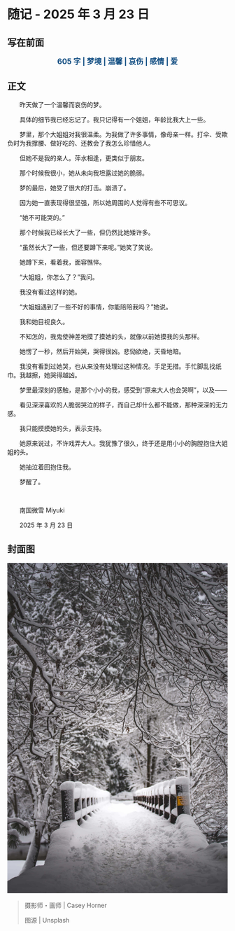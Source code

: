 # 随记 - 2025 年 3 月 23 日

## 写在前面

<p style="color:#0f4c81; text-align:center; font-weight:bold; font-size:larger;">605 字 | 梦境 | 温馨 | 哀伤 | 感情 | 爱</p>

## 正文

　　昨天做了一个温馨而哀伤的梦。

　　具体的细节我已经忘记了。我只记得有一个姐姐，年龄比我大上一些。

　　梦里，那个大姐姐对我很温柔。为我做了许多事情，像母亲一样。打伞、受欺负时为我撑腰、做好吃的、还教会了我怎么珍惜他人。

　　但她不是我的亲人。萍水相逢，更类似于朋友。

　　那个时候我很小，她从未向我坦露过她的脆弱。

　　梦的最后，她受了很大的打击。崩溃了。

　　因为她一直表现得很坚强，所以她周围的人觉得有些不可思议。

　　“她不可能哭的。”

　　那个时候我已经长大了一些，但仍然比她矮许多。

　　“虽然长大了一些，但还要蹲下来呢。”她笑了笑说。

　　她蹲下来，看着我，面容憔悴。

　　“大姐姐，你怎么了？”我问。

　　我没有看过这样的她。

　　“大姐姐遇到了一些不好的事情，你能陪陪我吗？”她说。

　　我和她目视良久。

　　不知怎的，我鬼使神差地摸了摸她的头，就像以前她摸我的头那样。

　　她愣了一秒，然后开始哭，哭得很凶。悲恸欲绝，天昏地暗。

　　我没有看到过她哭，也从来没有处理过这种情况。手足无措。手忙脚乱找纸巾。我越擦，她哭得越凶。

　　梦里最深刻的感触，是那个小小的我，感受到“原来大人也会哭啊”，以及——

　　看见深深喜欢的人脆弱哭泣的样子，而自己却什么都不能做，那种深深的无力感。

　　我只能摸摸她的头，表示支持。

　　她原来说过，不许戏弄大人。我犹豫了很久，终于还是用小小的胸膛抱住大姐姐的头。

　　她抽泣着回抱住我。

　　梦醒了。

<br />

　　南国微雪 Miyuki

　　2025 年 3 月 23 日

## 封面图

![](https://raw.githubusercontent.com/TinySnow/GithubImageHosting/main/blog/articles/essays/casey-horner-dX9X0KTT42g-unsplash.jpg)

> 摄影师・画师 | Casey Horner
>
> 图源 | Unsplash